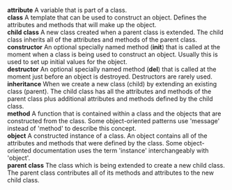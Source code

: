 <b>attribute</b> A variable that is part of a class.<br>
<b>class</b> A template that can be used to construct an object. Defines the attributes and methods that will make up the object.<br>
<b>child class</b> A new class created when a parent class is extended. The child class inherits all of the attributes and methods of the parent class.<br>
<b>constructor</b> An optional specially named method (__init__) that is called at the moment when a class is being used to construct an object. Usually this is used to set up initial values for the object.<br>
<b>destructor</b> An optional specially named method (__del__) that is called at the moment just before an object is destroyed. Destructors are rarely used.<br>
<b>inheritance</b> When we create a new class (child) by extending an existing class (parent). The child class has all the attributes and methods of the parent class plus additional attributes and methods defined by the child class.<br>
<b>method</b> A function that is contained within a class and the objects that are constructed from the class. Some object-oriented patterns use 'message' instead of 'method' to describe this concept.<br>
<b>object</b> A constructed instance of a class. An object contains all of the attributes and methods that were defined by the class. Some object-oriented documentation uses the term 'instance' interchangeably with 'object'.<br>
<b>parent class</b> The class which is being extended to create a new child class. The parent class contributes all of its methods and attributes to the new child class.<br>
